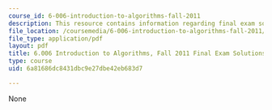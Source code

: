 ```yaml
---
course_id: 6-006-introduction-to-algorithms-fall-2011
description: This resource contains information regarding final exam solution.
file_location: /coursemedia/6-006-introduction-to-algorithms-fall-2011/6a81686dc8431dbc9e27dbe42eb683d7_MIT6_006F11_final_sol.pdf
file_type: application/pdf
layout: pdf
title: 6.006 Introduction to Algorithms, Fall 2011 Final Exam Solutions
type: course
uid: 6a81686dc8431dbc9e27dbe42eb683d7

---
```

None
